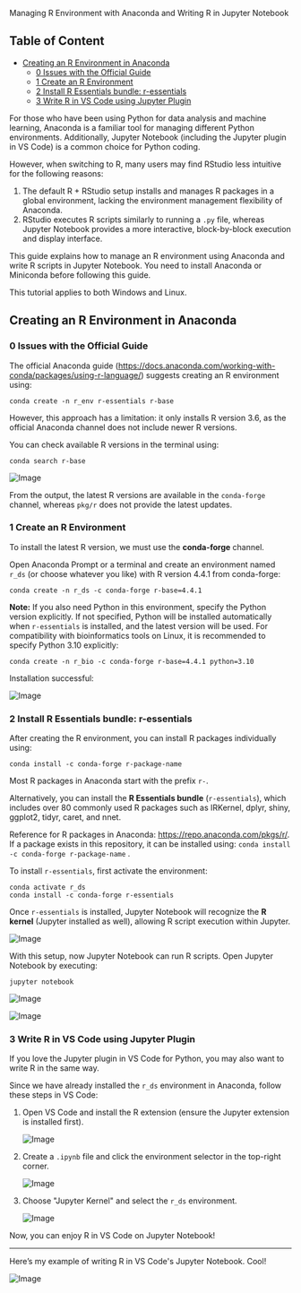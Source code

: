 Managing R Environment with Anaconda and Writing R in Jupyter Notebook

## Table of Content
  - [Creating an R Environment in Anaconda](#creating-an-r-environment-in-anaconda)
    - [0 Issues with the Official Guide](#0-issues-with-the-official-guide)
    - [1 Create an R Environment](#1-create-an-r-environment)
    - [2 Install R Essentials bundle: r-essentials](#2-install-r-essentials-bundle-r-essentials)
    - [3 Write R in VS Code using Jupyter Plugin](#3-write-r-in-vs-code-using-jupyter-plugin)

For those who have been using Python for data analysis and machine learning, Anaconda is a familiar tool for managing different Python environments. Additionally, Jupyter Notebook (including the Jupyter plugin in VS Code) is a common choice for Python coding.

However, when switching to R, many users may find RStudio less intuitive for the following reasons:

1. The default R + RStudio setup installs and manages R packages in a global environment, lacking the environment management flexibility of Anaconda.
2. RStudio executes R scripts similarly to running a `.py` file, whereas Jupyter Notebook provides a more interactive, block-by-block execution and display interface.

This guide explains how to manage an R environment using Anaconda and write R scripts in Jupyter Notebook. You need to install Anaconda or Miniconda before following this guide.

This tutorial applies to both Windows and Linux.

## Creating an R Environment in Anaconda

### 0 Issues with the Official Guide

The official Anaconda guide (https://docs.anaconda.com/working-with-conda/packages/using-r-language/) suggests creating an R environment using:

```
conda create -n r_env r-essentials r-base
```

However, this approach has a limitation: it only installs R version 3.6, as the official Anaconda channel does not include newer R versions.

You can check available R versions in the terminal using:

```
conda search r-base
```

![Image](https://github.com/user-attachments/assets/c662bfc8-ec0f-4eb3-b155-405950f5781d)

From the output, the latest R versions are available in the `conda-forge` channel, whereas `pkg/r` does not provide the latest updates.

### 1 Create an R Environment

To install the latest R version, we must use the **conda-forge** channel.

Open Anaconda Prompt or a terminal and create an environment named `r_ds` (or choose whatever you like) with R version 4.4.1 from conda-forge:

```
conda create -n r_ds -c conda-forge r-base=4.4.1
```

**Note:** If you also need Python in this environment, specify the Python version explicitly. If not specified, Python will be installed automatically when `r-essentials` is installed, and the latest version will be used. For compatibility with bioinformatics tools on Linux, it is recommended to specify Python 3.10 explicitly:

```
conda create -n r_bio -c conda-forge r-base=4.4.1 python=3.10
```

Installation successful:

![Image](https://github.com/user-attachments/assets/c4eadaad-9862-4606-b315-b348ce757ac2)

### 2 Install R Essentials bundle: r-essentials

After creating the R environment, you can install R packages individually using:

```
conda install -c conda-forge r-package-name
```

Most R packages in Anaconda start with the prefix `r-`.

Alternatively, you can install the **R Essentials bundle** (`r-essentials`), which includes over 80 commonly used R packages such as IRKernel, dplyr, shiny, ggplot2, tidyr, caret, and nnet.

Reference for R packages in Anaconda: https://repo.anaconda.com/pkgs/r/. If a package exists in this repository, it can be installed using: `conda install -c conda-forge r-package-name` .

To install `r-essentials`, first activate the environment:

```
conda activate r_ds
conda install -c conda-forge r-essentials
```

Once `r-essentials` is installed, Jupyter Notebook will recognize the **R kernel** (Jupyter installed as well), allowing R script execution within Jupyter.

![Image](https://github.com/user-attachments/assets/04336901-1e36-4a5b-9f18-8089c1d54be0)

With this setup, now Jupyter Notebook can run R scripts. Open Jupyter Notebook by executing:

```
jupyter notebook
```

![Image](https://github.com/user-attachments/assets/afe63b7a-99a9-417e-a8f9-dd177f646985)

![Image](https://github.com/user-attachments/assets/8c0b4512-e93f-4dba-959f-72e184e4bce0)

### 3 Write R in VS Code using Jupyter Plugin

If you love the Jupyter plugin in VS Code for Python, you may also want to write R in the same way.

Since we have already installed the `r_ds` environment in Anaconda, follow these steps in VS Code:

1. Open VS Code and install the R extension (ensure the Jupyter extension is installed first).

   ![Image](https://github.com/user-attachments/assets/46fdceed-ee95-4a4f-b06d-37450a1acc62)

2. Create a `.ipynb` file and click the environment selector in the top-right corner.

   ![Image](https://github.com/user-attachments/assets/2b3d4da8-d61f-4831-81a4-9e5347f42880)

3. Choose "Jupyter Kernel" and select the `r_ds` environment.

   ![Image](https://github.com/user-attachments/assets/31b8ec68-501e-46f8-8b6e-b9b896a5b309)

Now, you can enjoy R in VS Code on Jupyter Notebook!

---

Here’s my example of writing R in VS Code's Jupyter Notebook. Cool!

![Image](https://github.com/user-attachments/assets/692a9b24-da79-43b5-b146-613b3111dc7a)
